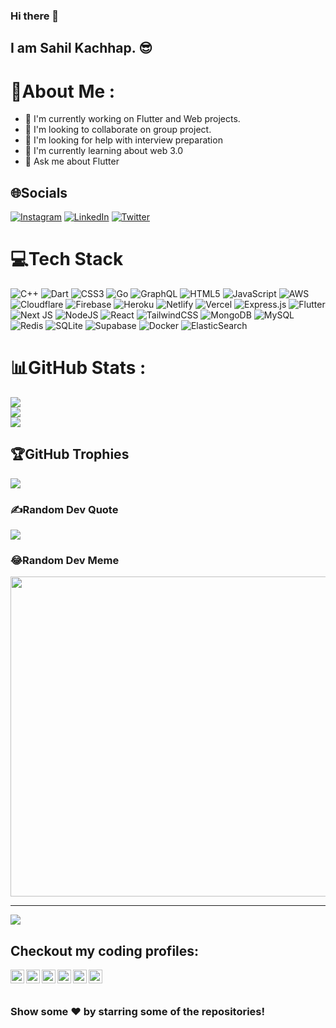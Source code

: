 ### Hi there 👋

## I am Sahil Kachhap. 😎
# 💫About Me :
  - 🔭 I'm currently working on Flutter and Web projects.
  - 👯 I'm looking to collaborate on group project.
  - 🤝 I'm looking for help with interview preparation
  - 🌱 I'm currently learning about web 3.0
  - 💬 Ask me about Flutter
   

## 🌐Socials
[![Instagram](https://img.shields.io/badge/Instagram-%23E4405F.svg?logo=Instagram&logoColor=white)](https://instagram.com/iamsahilkachhap) [![LinkedIn](https://img.shields.io/badge/LinkedIn-%230077B5.svg?logo=linkedin&logoColor=white)](https://linkedin.com/in/sahil-kachhap) [![Twitter](https://img.shields.io/badge/Twitter-%231DA1F2.svg?logo=Twitter&logoColor=white)](https://twitter.com/Kachhap2sahil) 

# 💻Tech Stack
![C++](https://img.shields.io/badge/c++-%2300599C.svg?style=for-the-badge&logo=c%2B%2B&logoColor=white) ![Dart](https://img.shields.io/badge/dart-%230175C2.svg?style=for-the-badge&logo=dart&logoColor=white) ![CSS3](https://img.shields.io/badge/css3-%231572B6.svg?style=for-the-badge&logo=css3&logoColor=white) ![Go](https://img.shields.io/badge/go-%2300ADD8.svg?style=for-the-badge&logo=go&logoColor=white) ![GraphQL](https://img.shields.io/badge/-GraphQL-E10098?style=for-the-badge&logo=graphql&logoColor=white) ![HTML5](https://img.shields.io/badge/html5-%23E34F26.svg?style=for-the-badge&logo=html5&logoColor=white) ![JavaScript](https://img.shields.io/badge/javascript-%23323330.svg?style=for-the-badge&logo=javascript&logoColor=%23F7DF1E) ![AWS](https://img.shields.io/badge/AWS-%23FF9900.svg?style=for-the-badge&logo=amazon-aws&logoColor=white) ![Cloudflare](https://img.shields.io/badge/Cloudflare-F38020?style=for-the-badge&logo=Cloudflare&logoColor=white) ![Firebase](https://img.shields.io/badge/firebase-%23039BE5.svg?style=for-the-badge&logo=firebase) ![Heroku](https://img.shields.io/badge/heroku-%23430098.svg?style=for-the-badge&logo=heroku&logoColor=white) ![Netlify](https://img.shields.io/badge/netlify-%23000000.svg?style=for-the-badge&logo=netlify&logoColor=#00C7B7) ![Vercel](https://img.shields.io/badge/vercel-%23000000.svg?style=for-the-badge&logo=vercel&logoColor=white) ![Express.js](https://img.shields.io/badge/express.js-%23404d59.svg?style=for-the-badge&logo=express&logoColor=%2361DAFB) ![Flutter](https://img.shields.io/badge/Flutter-%2302569B.svg?style=for-the-badge&logo=Flutter&logoColor=white) ![Next JS](https://img.shields.io/badge/Next-black?style=for-the-badge&logo=next.js&logoColor=white) ![NodeJS](https://img.shields.io/badge/node.js-6DA55F?style=for-the-badge&logo=node.js&logoColor=white) ![React](https://img.shields.io/badge/react-%2320232a.svg?style=for-the-badge&logo=react&logoColor=%2361DAFB) ![TailwindCSS](https://img.shields.io/badge/tailwindcss-%2338B2AC.svg?style=for-the-badge&logo=tailwind-css&logoColor=white) ![MongoDB](https://img.shields.io/badge/MongoDB-%234ea94b.svg?style=for-the-badge&logo=mongodb&logoColor=white) ![MySQL](https://img.shields.io/badge/mysql-%2300f.svg?style=for-the-badge&logo=mysql&logoColor=white) ![Redis](https://img.shields.io/badge/redis-%23DD0031.svg?style=for-the-badge&logo=redis&logoColor=white) ![SQLite](https://img.shields.io/badge/sqlite-%2307405e.svg?style=for-the-badge&logo=sqlite&logoColor=white) 	![Supabase](https://img.shields.io/badge/Supabase-3ECF8E?style=for-the-badge&logo=supabase&logoColor=white) ![Docker](https://img.shields.io/badge/docker-%230db7ed.svg?style=for-the-badge&logo=docker&logoColor=white) ![ElasticSearch](https://img.shields.io/badge/-ElasticSearch-005571?style=for-the-badge&logo=elasticsearch)
# 📊GitHub Stats :
![](https://github-readme-stats.vercel.app/api?username=Sahil-kachhap&theme=dark&hide_border=true&include_all_commits=true&count_private=true)<br/>
![](https://github-readme-streak-stats.herokuapp.com/?user=Sahil-kachhap&theme=dark&hide_border=true)<br/>
![](https://github-readme-stats.vercel.app/api/top-langs/?username=Sahil-kachhap&theme=dark&hide_border=true&include_all_commits=true&count_private=true&layout=compact)

## 🏆GitHub Trophies
![](https://github-profile-trophy.vercel.app/?username=Sahil-kachhap&theme=onedark&no-frame=false&no-bg=false&margin-w=4)

### ✍️Random Dev Quote
![](https://quotes-github-readme.vercel.app/api?type=horizontal&theme=radical)

### 😂Random Dev Meme
<img src="https://random-memer.herokuapp.com/" width="512px"/>

---
[![](https://visitcount.itsvg.in/api?id=Sahil-kachhap&icon=0&color=1)](https://visitcount.itsvg.in)

## Checkout my coding profiles: 

<a href="https://www.linkedin.com/in/sahil-kachhap">
  <img align="left" alt="Sahil's LinkedIn" width="22px" src="https://cdn.jsdelivr.net/npm/simple-icons@v3/icons/linkedin.svg" /> 
</a>
<a href="https://medium.com/@sahil.kachhap">
  <img align="left" alt="Sahil's Medium Profile" width="22px" src="https://cdn.jsdelivr.net/npm/simple-icons@v3/icons/medium.svg" />
</a>
<a href="https://www.github.com/Sahil-kachhap">
  <img align="left" alt="Sahil's Github" width="22px" src="https://cdn.jsdelivr.net/npm/simple-icons@v3/icons/github.svg" />
</a>
<a href="https://www.hackerrank.com/sahil_kachhap111?hr_r=1">
  <img align="left" alt="Sahil's hackerrank" width="22px" src="https://cdn.jsdelivr.net/npm/simple-icons@v3/icons/hackerrank.svg" />
</a>
<a href="https://www.codechef.com/users/sahil007437">
  <img align="left" alt="Sahil's codechef" width="22px" src="https://cdn.jsdelivr.net/npm/simple-icons@v3/icons/codechef.svg" />
</a>
<a href="https://instagram.com/Sahil.kachhap2452019/">
  <img align="left" alt="Sahil's Instagram" width="22px" src="https://cdn.jsdelivr.net/npm/simple-icons@v3/icons/instagram.svg" />
</a>

</br>
</br>

### Show some ❤️ by starring some of the repositories!
<!--**Sahil-kachhap/Sahil-kachhap** is a ✨ _special_ ✨ repository because its `README.md` (this file) appears on your GitHub profile.

Here are some ideas to get you started:

- 🔭 I’m currently working on ...
- 🌱 I’m currently learning ...
- 👯 I’m looking to collaborate on ...
- 🤔 I’m looking for help with ...
- 💬 Ask me about ...
- 📫 How to reach me: ...
- 😄 Pronouns: ...
- ⚡ Fun fact: ...
-->
